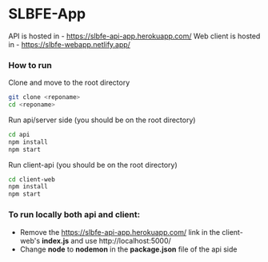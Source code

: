 # SLBFE-App

API is hosted in - https://slbfe-api-app.herokuapp.com/
Web client is hosted in - https://slbfe-webapp.netlify.app/

### How to run
Clone and move to the root directory
```sh
git clone <reponame>
cd <reponame>
```
Run api/server side (you should be on the root directory)
```sh
cd api
npm install
npm start
```
Run client-api (you should be on the root directory)
```sh
cd client-web
npm install
npm start
```

### To run locally both api and client:
- Remove the https://slbfe-api-app.herokuapp.com/ link in the client-web's **index.js** and use http://localhost:5000/
- Change **node** to **nodemon** in the **package.json** file of the api side
